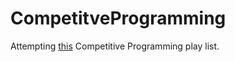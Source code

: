 # CompetitveProgramming
Attempting [this](https://www.commonlounge.com/discussion/5d2822257dfa49328d85fd27cf114441/) Competitive Programming play list.
